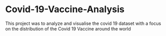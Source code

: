 # Covid-19-Vaccine-Analysis
This project was to analyze and visualise the covid 19 dataset with a focus on the distribution of the Covid 19 Vaccine around the world
